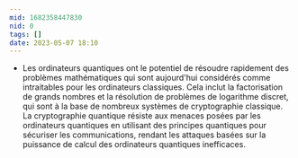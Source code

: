 ```yaml
---
mid: 1682358447830
nid: 0
tags: []
date: 2023-05-07 18:10
---
```


-   Les ordinateurs quantiques ont le potentiel de résoudre rapidement des problèmes mathématiques qui sont aujourd'hui considérés comme intraitables pour les ordinateurs classiques. Cela inclut la factorisation de grands nombres et la résolution de problèmes de logarithme discret, qui sont à la base de nombreux systèmes de cryptographie classique. La cryptographie quantique résiste aux menaces posées par les ordinateurs quantiques en utilisant des principes quantiques pour sécuriser les communications, rendant les attaques basées sur la puissance de calcul des ordinateurs quantiques inefficaces.
